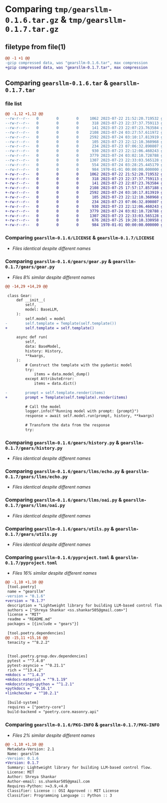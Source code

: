 # Comparing `tmp/gearsllm-0.1.6.tar.gz` & `tmp/gearsllm-0.1.7.tar.gz`

## filetype from file(1)

```diff
@@ -1 +1 @@
-gzip compressed data, was "gearsllm-0.1.6.tar", max compression
+gzip compressed data, was "gearsllm-0.1.7.tar", max compression
```

## Comparing `gearsllm-0.1.6.tar` & `gearsllm-0.1.7.tar`

### file list

```diff
@@ -1,12 +1,12 @@
--rw-r--r--   0        0        0     1062 2023-07-22 21:52:20.719532 gearsllm-0.1.6/LICENSE
--rw-r--r--   0        0        0      318 2023-07-23 22:37:37.759113 gearsllm-0.1.6/README.md
--rw-r--r--   0        0        0      141 2023-07-23 22:07:23.763584 gearsllm-0.1.6/gears/__init__.py
--rw-r--r--   0        0        0     2108 2023-07-24 03:27:57.611972 gearsllm-0.1.6/gears/gear.py
--rw-r--r--   0        0        0     2592 2023-07-24 03:10:17.813919 gearsllm-0.1.6/gears/history.py
--rw-r--r--   0        0        0      105 2023-07-23 22:12:10.360968 gearsllm-0.1.6/gears/llms/__init__.py
--rw-r--r--   0        0        0      234 2023-07-23 07:06:32.890807 gearsllm-0.1.6/gears/llms/base.py
--rw-r--r--   0        0        0      930 2023-07-23 22:12:06.460243 gearsllm-0.1.6/gears/llms/echo.py
--rw-r--r--   0        0        0     3779 2023-07-24 03:02:10.728788 gearsllm-0.1.6/gears/llms/oai.py
--rw-r--r--   0        0        0     1307 2023-07-23 22:33:03.565128 gearsllm-0.1.6/gears/utils.py
--rw-r--r--   0        0        0      554 2023-07-24 03:28:25.445179 gearsllm-0.1.6/pyproject.toml
--rw-r--r--   0        0        0      984 1970-01-01 00:00:00.000000 gearsllm-0.1.6/PKG-INFO
+-rw-r--r--   0        0        0     1062 2023-07-22 21:52:20.719532 gearsllm-0.1.7/LICENSE
+-rw-r--r--   0        0        0      318 2023-07-23 22:37:37.759113 gearsllm-0.1.7/README.md
+-rw-r--r--   0        0        0      141 2023-07-23 22:07:23.763584 gearsllm-0.1.7/gears/__init__.py
+-rw-r--r--   0        0        0     2108 2023-07-25 17:57:17.857188 gearsllm-0.1.7/gears/gear.py
+-rw-r--r--   0        0        0     2592 2023-07-24 03:10:17.813919 gearsllm-0.1.7/gears/history.py
+-rw-r--r--   0        0        0      105 2023-07-23 22:12:10.360968 gearsllm-0.1.7/gears/llms/__init__.py
+-rw-r--r--   0        0        0      234 2023-07-23 07:06:32.890807 gearsllm-0.1.7/gears/llms/base.py
+-rw-r--r--   0        0        0      930 2023-07-23 22:12:06.460243 gearsllm-0.1.7/gears/llms/echo.py
+-rw-r--r--   0        0        0     3779 2023-07-24 03:02:10.728788 gearsllm-0.1.7/gears/llms/oai.py
+-rw-r--r--   0        0        0     1307 2023-07-23 22:33:03.565128 gearsllm-0.1.7/gears/utils.py
+-rw-r--r--   0        0        0      676 2023-07-25 19:20:10.330958 gearsllm-0.1.7/pyproject.toml
+-rw-r--r--   0        0        0      984 1970-01-01 00:00:00.000000 gearsllm-0.1.7/PKG-INFO
```

### Comparing `gearsllm-0.1.6/LICENSE` & `gearsllm-0.1.7/LICENSE`

 * *Files identical despite different names*

### Comparing `gearsllm-0.1.6/gears/gear.py` & `gearsllm-0.1.7/gears/gear.py`

 * *Files 8% similar despite different names*

```diff
@@ -14,29 +14,29 @@
 
 class Gear:
     def __init__(
         self,
         model: BaseLLM,
     ):
         self.model = model
-        self.template = Template(self.template())
+        self.template = self.template()
 
     async def run(
         self,
         data: BaseModel,
         history: History,
         **kwargs,
     ):
         # Construct the template with the pydantic model
         try:
             items = data.model_dump()
         except AttributeError:
             items = data.dict()
 
-        prompt = self.template.render(items)
+        prompt = Template(self.template).render(items)
 
         # Call the model
         logger.info(f"Running model with prompt: {prompt}")
         response = await self.model.run(prompt, history, **kwargs)
 
         # Transform the data from the response
         try:
```

### Comparing `gearsllm-0.1.6/gears/history.py` & `gearsllm-0.1.7/gears/history.py`

 * *Files identical despite different names*

### Comparing `gearsllm-0.1.6/gears/llms/echo.py` & `gearsllm-0.1.7/gears/llms/echo.py`

 * *Files identical despite different names*

### Comparing `gearsllm-0.1.6/gears/llms/oai.py` & `gearsllm-0.1.7/gears/llms/oai.py`

 * *Files identical despite different names*

### Comparing `gearsllm-0.1.6/gears/utils.py` & `gearsllm-0.1.7/gears/utils.py`

 * *Files identical despite different names*

### Comparing `gearsllm-0.1.6/pyproject.toml` & `gearsllm-0.1.7/pyproject.toml`

 * *Files 16% similar despite different names*

```diff
@@ -1,10 +1,10 @@
 [tool.poetry]
 name = "gearsllm"
-version = "0.1.6"
+version = "0.1.7"
 description = "Lightweight library for building LLM-based control flow."
 authors = ["Shreya Shankar <ss.shankar505@gmail.com>"]
 license = "MIT"
 readme = "README.md"
 packages = [{include = "gears"}]
 
 [tool.poetry.dependencies]
@@ -15,11 +15,16 @@
 tenacity = "^8.2.2"
 
 
 [tool.poetry.group.dev.dependencies]
 pytest = "^7.4.0"
 pytest-asyncio = "^0.21.1"
 rich = "^13.4.2"
+mkdocs = "^1.4.3"
+mkdocs-material = "^9.1.19"
+mkdocstrings-python = "^1.2.1"
+pytkdocs = "^0.16.1"
+linkchecker = "^10.2.1"
 
 [build-system]
 requires = ["poetry-core"]
 build-backend = "poetry.core.masonry.api"
```

### Comparing `gearsllm-0.1.6/PKG-INFO` & `gearsllm-0.1.7/PKG-INFO`

 * *Files 2% similar despite different names*

```diff
@@ -1,10 +1,10 @@
 Metadata-Version: 2.1
 Name: gearsllm
-Version: 0.1.6
+Version: 0.1.7
 Summary: Lightweight library for building LLM-based control flow.
 License: MIT
 Author: Shreya Shankar
 Author-email: ss.shankar505@gmail.com
 Requires-Python: >=3.9,<4.0
 Classifier: License :: OSI Approved :: MIT License
 Classifier: Programming Language :: Python :: 3
```

